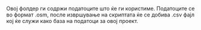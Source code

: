 Овој фолдер ги содржи податоците што ќе ги користиме.
Податоците се во формат .osm, после извршување на скриптата ќе се добива .csv фајл кој ќе служи како база на податоци за овој проект.
